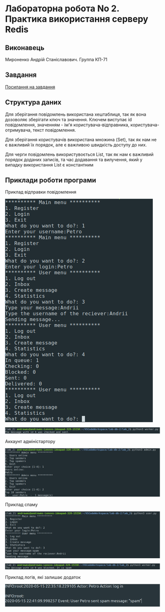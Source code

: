 # Лабораторна робота No 2. Практика використання серверу Redis

## Виконавець

Мироненко Андрій Станіславович. Группа КП-71

## Завдання 

[Посилання на завдання](http://scs.kpi.ua/sites/default/files/lab2_bd2-db2019_2020.pdf)

## Структура даних
Для зберігання повідомлень використана хештаблиця, так як вона дозоволяє зберігати ключ та значення. Ключем виступає id повідомлення, значенням - ім'я користувача-відправника, користувача-отримувача, текст повідомлення.

Для зберігання користувачів використана множина (Set), так як нам не є важливий їх порядок, але є важливою швидкість доступу до них.

Для черги повідомлень використувоється List, так як нам є важливий порядок доданих записів, та час додавання та вилучення, який у випадку використання List є константним


## Приклади роботи програми

Приклад відправки повідомлення 

![1](./images/1.png)

![2](./images/2.png)

Аккаунт адміністартору

![3](./images/3.png)

Приклад спаму

![4](./images/4.png)

![5](./images/5.png)

Приклад логів, які залишає додаток

![6](./images/6.png)
